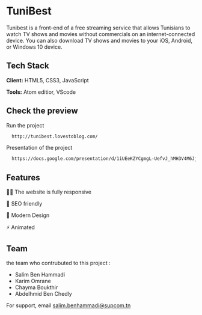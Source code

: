 
# TuniBest

Tunibest is a front-end of a free streaming service that allows Tunisians to watch TV shows and movies without commercials on an internet-connected device. You can also download TV shows and movies to your iOS, Android, or Windows 10 device.




## Tech Stack

**Client:** HTML5, CSS3, JavaScript

**Tools:** Atom editior, VScode



## Check the preview

Run the project

```bash
  http://tunibest.lovestoblog.com/
```

Presentation of the project

```bash
  https://docs.google.com/presentation/d/1iUEeKZYCgmgL-UefvJ_hMH3V4M6JjfbysHcN5y9F_MQ/edit?usp=sharing
```


## Features
👩‍💻 The website is fully responsive

🧠 SEO friendly 

💬 Modern Design

⚡️ Animated


## Team

the team who contrubuted to this project :
* Salim Ben Hammadi
* Karim Omrane
* Chayma Boukthir
* Abdelhmid Ben Chedly

For support, email salim.benhammadi@supcom.tn 

